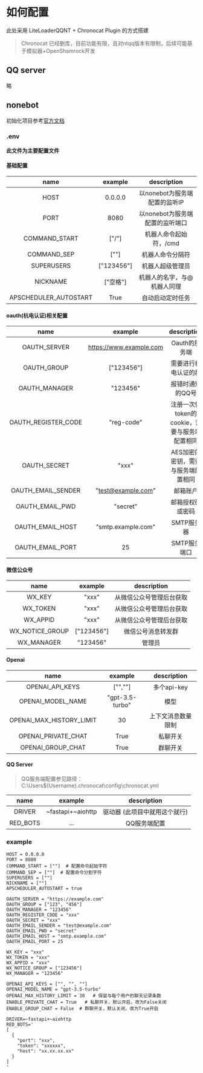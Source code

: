 # 如何配置
此处采用 LiteLoaderQQNT + Chronocat Plugin 的方式搭建
> Chronocat 已经删库，目前功能有限，且对ntqq版本有限制，后续可能基于模拟器+OpenShamrock开发

## QQ server
略

## nonebot
初始化项目参考[官方文档](https://v2.nonebot.dev)

### .env
__此文件为主要配置文件__

#### 基础配置
|         name          |  example   |     description     |
|:---------------------:|:----------:|:-------------------:|
|         HOST          |  0.0.0.0   | 以nonebot为服务端配置的监听IP |
|         PORT          |    8080    | 以nonebot为服务端配置的监听端口 |
|     COMMAND_START     |   ["/"]    |    机器人命令起始符，/cmd    |
|      COMMAND_SEP      |    [""]    |      机器人命令分隔符       |
|      SUPERUSERS       | ["123456"] |      机器人超级管理员       |
|       NICKNAME        |   ["空格"]   |   机器人的名字，与@机器人同理    |
| APSCHEDULER_AUTOSTART |    True    |      自动启动定时任务       |

#### oauth(杭电认证)相关配置
|        name         |         example         |         description          |
|:-------------------:|:-----------------------:|:----------------------------:|
|    OAUTH_SERVER     | https://www.example.com |          Oauth的服务端           |
|     OAUTH_GROUP     |       ["123456"]        |          需要进行杭电认证的群          |
|    OAUTH_MANAGER    |        "123456"         |          报错时通知的QQ号           |
| OAUTH_REGISTER_CODE |       "reg-code"        | 注册一次性token的cookie，需要与服务端配置相同 |
|    OAUTH_SECRET     |          "xxx"          |     AES加密的密钥，需要与服务端配置相同      |
| OAUTH_EMAIL_SENDER  |   "test@example.com"    |             邮箱账户             |
|   OAUTH_EMAIL_PWD   |        "secret"         |           邮箱授权码或密码           |
|  OAUTH_EMAIL_HOST   |   "smtp.example.com"    |           SMTP服务器            |
|  OAUTH_EMAIL_PORT   |           25            |           SMTP服务端口           |

#### 微信公众号
|      name       |  example   | description  |
|:---------------:|:----------:|:------------:|
|     WX_KEY      |   "xxx"    | 从微信公众号管理后台获取 |
|    WX_TOKEN     |   "xxx"    | 从微信公众号管理后台获取 |
|    WX_APPID     |   "xxx"    | 从微信公众号管理后台获取 |
| WX_NOTICE_GROUP | ["123456"] |  微信公号消息转发群   |
|   WX_MANAGER    |  "123456"  |     管理员      |

#### Openai
|           name           |     example     | description |
|:------------------------:|:---------------:|:-----------:|
|     OPENAI_API_KEYS      |     ["",""]     |  多个api-key  |
|    OPENAI_MODEL_NAME     | "gpt-3.5-turbo" |     模型      |
| OPENAI_MAX_HISTORY_LIMIT |       30        |  上下文消息数量限制  |
|   OPENAI_PRIVATE_CHAT    |      True       |    私聊开关     |
|    OPENAI_GROUP_CHAT     |      True       |    群聊开关     |

#### QQ Server
> QQ服务端配置参见路径：C:\Users\${Username}\.chronocat\config\chronocat.yml

|   name   |      example      |   description    |
|:--------:|:-----------------:|:----------------:|
|  DRIVER  | ~fastapi+~aiohttp | 驱动器 (此项目中就用这个就行) |
| RED_BOTS |        ...        |     QQ服务端配置      |


### example
```
HOST = 0.0.0.0
PORT = 8080
COMMAND_START = [""]  # 配置命令起始字符
COMMAND_SEP = [""]  # 配置命令分割字符
SUPERUSERS = [""]
NICKNAME = [""]
APSCHEDULER_AUTOSTART = true

OAUTH_SERVER = "https://example.com"
OAUTH_GROUP = ["123", "456"]
OAUTH_MANAGER = "123456"
OAUTH_REGISTER_CODE = "xxx"
OAUTH_SECRET = "xxx"
OAUTH_EMAIL_SENDER = "test@example.com"
OAUTH_EMAIL_PWD = "secret"
OAUTH_EMAIL_HOST = "smtp.example.com"
OAUTH_EMAIL_PORT = 25

WX_KEY = "xxx"
WX_TOKEN = "xxx"
WX_APPID = "xxx"
WX_NOTICE_GROUP = ["123456"]
WX_MANAGER = "123456"

OPENAI_API_KEYS = ["", "", ""]
OPENAI_MODEL_NAME = "gpt-3.5-turbo"
OPENAI_MAX_HISTORY_LIMIT = 30   # 保留与每个用户的聊天记录条数
ENABLE_PRIVATE_CHAT = True   # 私聊开关，默认开启，改为False关闭
ENABLE_GROUP_CHAT = False  # 群聊开关，默认关闭，改为True开启

DRIVER=~fastapi+~aiohttp
RED_BOTS='
[
  {
    "port": "xxx",
    "token": "xxxxxx",
    "host": "xx.xx.xx.xx"
  }
]
'
```
